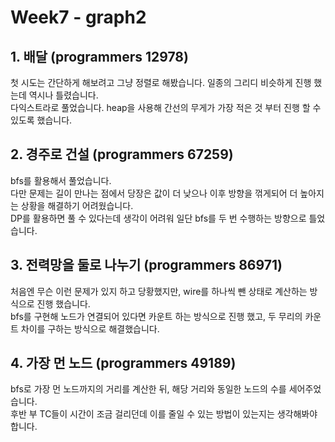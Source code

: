 # Week7 - graph2

## 1. 배달 (programmers 12978)

첫 시도는 간단하게 해보려고 그냥 정렬로 해봤습니다. 일종의 그리디 비슷하게 진행 했는데 역시나 틀렸습니다.  
다익스트라로 풀었습니다. heap을 사용해 간선의 무게가 가장 적은 것 부터 진행 할 수 있도록 했습니다.

## 2. 경주로 건설 (programmers 67259)

bfs를 활용해서 풀었습니다.  
다만 문제는 길이 만나는 점에서 당장은 값이 더 낮으나 이후 방향을 꺾게되어 더 높아지는 상황을 해결하기 어려웠습니다.  
DP를 활용하면 풀 수 있다는데 생각이 어려워 일단 bfs를 두 번 수행하는 방향으로 틀었습니다.

## 3. 전력망을 둘로 나누기 (programmers 86971)

처음엔 무슨 이런 문제가 있지 하고 당황했지만, wire를 하나씩 뺀 상태로 계산하는 방식으로 진행 했습니다.  
bfs를 구현해 노드가 연결되어 있다면 카운트 하는 방식으로 진행 했고, 두 무리의 카운트 차이를 구하는 방식으로 해결했습니다.

## 4. 가장 먼 노드 (programmers 49189)

bfs로 가장 먼 노드까지의 거리를 계산한 뒤, 해당 거리와 동일한 노드의 수를 세어주었습니다.  
후반 부 TC들이 시간이 조금 걸리던데 이를 줄일 수 있는 방법이 있는지는 생각해봐야 합니다.

